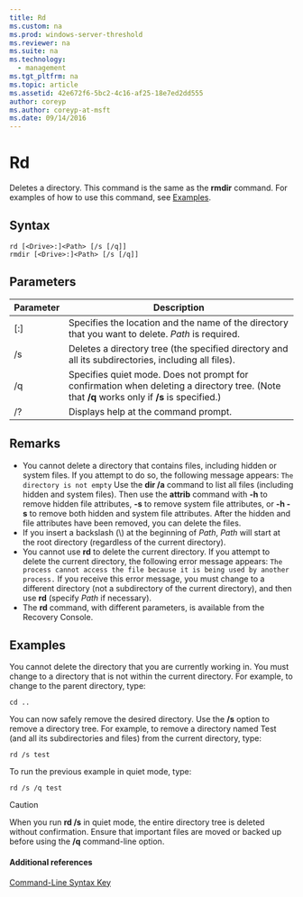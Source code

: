 ```yaml
---
title: Rd
ms.custom: na
ms.prod: windows-server-threshold
ms.reviewer: na
ms.suite: na
ms.technology: 
  - management
ms.tgt_pltfrm: na
ms.topic: article
ms.assetid: 42e672f6-5bc2-4c16-af25-18e7ed2dd555
author: coreyp
ms.author: coreyp-at-msft
ms.date: 09/14/2016
---
```

# Rd
Deletes a directory. This command is the same as the **rmdir** command.
For examples of how to use this command, see [Examples](#BKMK_examples).
## Syntax
```
rd [<Drive>:]<Path> [/s [/q]]
rmdir [<Drive>:]<Path> [/s [/q]]
```
## Parameters
|Parameter|Description|
|-------------|---------------|
|[<Drive>:]<Path>|Specifies the location and the name of the directory that you want to delete. *Path* is required.|
|/s|Deletes a directory tree (the specified directory and all its subdirectories, including all files).|
|/q|Specifies quiet mode. Does not prompt for confirmation when deleting a directory tree. (Note that **/q** works only if **/s** is specified.)|
|/?|Displays help at the command prompt.|
## Remarks
-   You cannot delete a directory that contains files, including hidden or system files. If you attempt to do so, the following message appears:
    `The directory is not empty`
    Use the **dir /a** command to list all files (including hidden and system files). Then use the **attrib** command with **-h** to remove hidden file attributes, **-s** to remove system file attributes, or **-h -s** to remove both hidden and system file attributes. After the hidden and file attributes have been removed, you can delete the files.
-   If you insert a backslash (\\) at the beginning of *Path*, *Path* will start at the root directory (regardless of the current directory).
-   You cannot use **rd** to delete the current directory. If you attempt to delete the current directory, the following error message appears:
    `The process cannot access the file because it is being used by another process.`
    If you receive this error message, you must change to a different directory (not a subdirectory of the current directory), and then use **rd** (specify *Path* if necessary).
-   The **rd** command, with different parameters, is available from the Recovery Console.
## <a name="BKMK_examples"></a>Examples
You cannot delete the directory that you are currently working in. You must change to a directory that is not within the current directory. For example, to change to the parent directory, type:
```
cd ..
```
You can now safely remove the desired directory.
Use the **/s** option to remove a directory tree. For example, to remove a directory named Test (and all its subdirectories and files) from the current directory, type:
```
rd /s test
```
To run the previous example in quiet mode, type:
```
rd /s /q test
```
> [!CAUTION]
> When you run **rd /s** in quiet mode, the entire directory tree is deleted without confirmation. Ensure that important files are moved or backed up before using the **/q** command-line option.
#### Additional references
[Command-Line Syntax Key](Command-Line-Syntax-Key.md)
